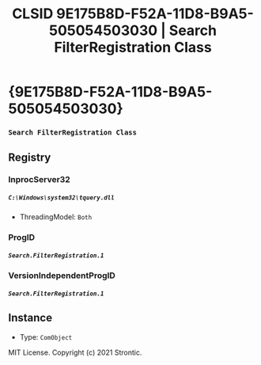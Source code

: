 ﻿---
title: "CLSID 9E175B8D-F52A-11D8-B9A5-505054503030 | Search FilterRegistration Class"
excerpt: What is COM-Object CLSID 9E175B8D-F52A-11D8-B9A5-505054503030?
---

# {9E175B8D-F52A-11D8-B9A5-505054503030}

### `Search FilterRegistration Class`

## Registry


### InprocServer32

##### `C:\Windows\system32\tquery.dll`
* ThreadingModel: `Both`

### ProgID

##### `Search.FilterRegistration.1`

### VersionIndependentProgID

##### `Search.FilterRegistration.1`

## Instance

* Type: `ComObject`

MIT License. Copyright (c) 2021 Strontic.


